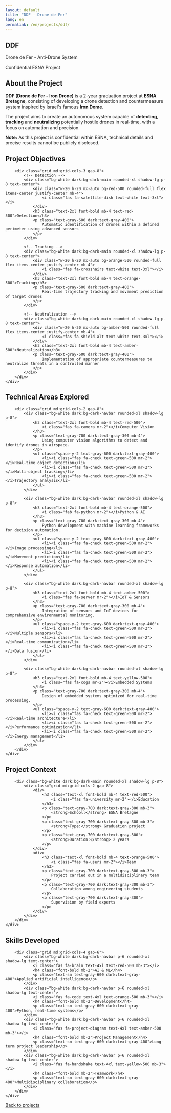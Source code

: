 ```yaml
---
layout: default
title: "DDF - Drone de Fer"
lang: en
permalink: /en/projects/ddf/
---
```


<!-- Hero Section -->
<section class="py-20 bg-gradient-to-br from-red-500/10 to-orange-500/10">
    <div class="max-w-7xl mx-auto px-4">
        <div class="text-center mb-12">
            <div class="inline-block p-6 bg-gradient-to-br from-red-500 to-orange-600 rounded-3xl shadow-2xl mb-6">
                <i class="fas fa-helicopter text-white text-7xl"></i>
            </div>
            <h1 class="text-5xl md:text-6xl font-bold mb-4 text-red-500">DDF</h1>
            <p class="text-2xl text-gray-600 dark:text-gray-400 mb-4">
                Drone de Fer - Anti-Drone System
            </p>
            <span class="inline-block px-6 py-2 bg-amber-500 text-white rounded-full text-lg font-semibold">
                <i class="fas fa-lock mr-2"></i>Confidential ESNA Project
            </span>
        </div>
    </div>
</section>

<!-- Description -->
<section class="py-20">
    <div class="max-w-5xl mx-auto px-4">
        <div class="bg-white dark:bg-dark-navbar rounded-2xl shadow-2xl p-8 md:p-12">
            <h2 class="text-3xl font-bold mb-6 text-red-500">
                <i class="fas fa-info-circle mr-3"></i>About the Project
            </h2>
            <p class="text-lg text-gray-700 dark:text-gray-300 mb-6">
                <strong>DDF (Drone de Fer - Iron Drone)</strong> is a 2-year graduation project at <strong>ESNA Bretagne</strong>, consisting of developing a drone detection and countermeasure system inspired by Israel's famous <strong>Iron Dome</strong>.
            </p>
            <p class="text-lg text-gray-700 dark:text-gray-300 mb-6">
                The project aims to create an autonomous system capable of <strong>detecting</strong>, <strong>tracking</strong> and <strong>neutralizing</strong> potentially hostile drones in real-time, with a focus on automation and precision.
            </p>
            <div class="bg-amber-100 dark:bg-amber-900/20 border-l-4 border-amber-500 p-4 rounded">
                <p class="text-amber-800 dark:text-amber-200">
                    <i class="fas fa-exclamation-triangle mr-2"></i>
                    <strong>Note:</strong> As this project is confidential within ESNA, technical details and precise results cannot be publicly disclosed.
                </p>
            </div>
        </div>
    </div>
</section>

<!-- Objectives -->
<section class="py-20 bg-gray-100 dark:bg-dark-navbar">
    <div class="max-w-7xl mx-auto px-4">
        <h2 class="text-4xl font-bold text-center mb-16">
            <i class="fas fa-bullseye text-red-500 mr-3"></i>Project Objectives
        </h2>

        <div class="grid md:grid-cols-3 gap-8">
            <!-- Detection -->
            <div class="bg-white dark:bg-dark-main rounded-xl shadow-lg p-8 text-center">
                <div class="w-20 h-20 mx-auto bg-red-500 rounded-full flex items-center justify-center mb-4">
                    <i class="fas fa-satellite-dish text-white text-3xl"></i>
                </div>
                <h3 class="text-2xl font-bold mb-4 text-red-500">Detection</h3>
                <p class="text-gray-600 dark:text-gray-400">
                    Automatic identification of drones within a defined perimeter using advanced sensors
                </p>
            </div>

            <!-- Tracking -->
            <div class="bg-white dark:bg-dark-main rounded-xl shadow-lg p-8 text-center">
                <div class="w-20 h-20 mx-auto bg-orange-500 rounded-full flex items-center justify-center mb-4">
                    <i class="fas fa-crosshairs text-white text-3xl"></i>
                </div>
                <h3 class="text-2xl font-bold mb-4 text-orange-500">Tracking</h3>
                <p class="text-gray-600 dark:text-gray-400">
                    Real-time trajectory tracking and movement prediction of target drones
                </p>
            </div>

            <!-- Neutralization -->
            <div class="bg-white dark:bg-dark-main rounded-xl shadow-lg p-8 text-center">
                <div class="w-20 h-20 mx-auto bg-amber-500 rounded-full flex items-center justify-center mb-4">
                    <i class="fas fa-shield-alt text-white text-3xl"></i>
                </div>
                <h3 class="text-2xl font-bold mb-4 text-amber-500">Neutralization</h3>
                <p class="text-gray-600 dark:text-gray-400">
                    Implementation of appropriate countermeasures to neutralize threats in a controlled manner
                </p>
            </div>
        </div>
    </div>
</section>

<!-- Technologies -->
<section class="py-20">
    <div class="max-w-7xl mx-auto px-4">
        <h2 class="text-4xl font-bold text-center mb-16">
            <i class="fas fa-microchip text-red-500 mr-3"></i>Technical Areas Explored
        </h2>

        <div class="grid md:grid-cols-2 gap-8">
            <div class="bg-white dark:bg-dark-navbar rounded-xl shadow-lg p-8">
                <h3 class="text-2xl font-bold mb-4 text-red-500">
                    <i class="fas fa-camera mr-2"></i>Computer Vision
                </h3>
                <p class="text-gray-700 dark:text-gray-300 mb-4">
                    Using computer vision algorithms to detect and identify drones in airspace.
                </p>
                <ul class="space-y-2 text-gray-600 dark:text-gray-400">
                    <li><i class="fas fa-check text-green-500 mr-2"></i>Real-time object detection</li>
                    <li><i class="fas fa-check text-green-500 mr-2"></i>Multi-object tracking</li>
                    <li><i class="fas fa-check text-green-500 mr-2"></i>Trajectory analysis</li>
                </ul>
            </div>

            <div class="bg-white dark:bg-dark-navbar rounded-xl shadow-lg p-8">
                <h3 class="text-2xl font-bold mb-4 text-orange-500">
                    <i class="fab fa-python mr-2"></i>Python & AI
                </h3>
                <p class="text-gray-700 dark:text-gray-300 mb-4">
                    Python development with machine learning frameworks for decision automation.
                </p>
                <ul class="space-y-2 text-gray-600 dark:text-gray-400">
                    <li><i class="fas fa-check text-green-500 mr-2"></i>Image processing</li>
                    <li><i class="fas fa-check text-green-500 mr-2"></i>Movement prediction</li>
                    <li><i class="fas fa-check text-green-500 mr-2"></i>Response automation</li>
                </ul>
            </div>

            <div class="bg-white dark:bg-dark-navbar rounded-xl shadow-lg p-8">
                <h3 class="text-2xl font-bold mb-4 text-amber-500">
                    <i class="fas fa-server mr-2"></i>IoT & Sensors
                </h3>
                <p class="text-gray-700 dark:text-gray-300 mb-4">
                    Integration of sensors and IoT devices for comprehensive environmental monitoring.
                </p>
                <ul class="space-y-2 text-gray-600 dark:text-gray-400">
                    <li><i class="fas fa-check text-green-500 mr-2"></i>Multiple sensors</li>
                    <li><i class="fas fa-check text-green-500 mr-2"></i>Real-time communication</li>
                    <li><i class="fas fa-check text-green-500 mr-2"></i>Data fusion</li>
                </ul>
            </div>

            <div class="bg-white dark:bg-dark-navbar rounded-xl shadow-lg p-8">
                <h3 class="text-2xl font-bold mb-4 text-yellow-500">
                    <i class="fas fa-cogs mr-2"></i>Embedded Systems
                </h3>
                <p class="text-gray-700 dark:text-gray-300 mb-4">
                    Design of embedded systems optimized for real-time processing.
                </p>
                <ul class="space-y-2 text-gray-600 dark:text-gray-400">
                    <li><i class="fas fa-check text-green-500 mr-2"></i>Real-time architecture</li>
                    <li><i class="fas fa-check text-green-500 mr-2"></i>Performance optimization</li>
                    <li><i class="fas fa-check text-green-500 mr-2"></i>Energy management</li>
                </ul>
            </div>
        </div>
    </div>
</section>

<!-- Context -->
<section class="py-20 bg-gray-100 dark:bg-dark-navbar">
    <div class="max-w-5xl mx-auto px-4">
        <h2 class="text-4xl font-bold text-center mb-12">
            <i class="fas fa-graduation-cap text-red-500 mr-3"></i>Project Context
        </h2>
        
        <div class="bg-white dark:bg-dark-main rounded-xl shadow-lg p-8">
            <div class="grid md:grid-cols-2 gap-8">
                <div>
                    <h3 class="text-xl font-bold mb-4 text-red-500">
                        <i class="fas fa-university mr-2"></i>Education
                    </h3>
                    <p class="text-gray-700 dark:text-gray-300 mb-3">
                        <strong>School:</strong> ESNA Bretagne
                    </p>
                    <p class="text-gray-700 dark:text-gray-300 mb-3">
                        <strong>Type:</strong> Graduation project
                    </p>
                    <p class="text-gray-700 dark:text-gray-300">
                        <strong>Duration:</strong> 2 years
                    </p>
                </div>
                <div>
                    <h3 class="text-xl font-bold mb-4 text-orange-500">
                        <i class="fas fa-users mr-2"></i>Team
                    </h3>
                    <p class="text-gray-700 dark:text-gray-300 mb-3">
                        Project carried out in a multidisciplinary team
                    </p>
                    <p class="text-gray-700 dark:text-gray-300 mb-3">
                        Collaboration among engineering students
                    </p>
                    <p class="text-gray-700 dark:text-gray-300">
                        Supervision by field experts
                    </p>
                </div>
            </div>
        </div>
    </div>
</section>

<!-- Skills Acquired -->
<section class="py-20">
    <div class="max-w-7xl mx-auto px-4">
        <h2 class="text-4xl font-bold text-center mb-16">
            <i class="fas fa-award text-amber-500 mr-3"></i>Skills Developed
        </h2>

        <div class="grid md:grid-cols-4 gap-6">
            <div class="bg-white dark:bg-dark-navbar p-6 rounded-xl shadow-lg text-center">
                <i class="fas fa-brain text-4xl text-red-500 mb-3"></i>
                <h4 class="font-bold mb-2">AI & ML</h4>
                <p class="text-sm text-gray-600 dark:text-gray-400">Applied artificial intelligence</p>
            </div>
            <div class="bg-white dark:bg-dark-navbar p-6 rounded-xl shadow-lg text-center">
                <i class="fas fa-code text-4xl text-orange-500 mb-3"></i>
                <h4 class="font-bold mb-2">Development</h4>
                <p class="text-sm text-gray-600 dark:text-gray-400">Python, real-time systems</p>
            </div>
            <div class="bg-white dark:bg-dark-navbar p-6 rounded-xl shadow-lg text-center">
                <i class="fas fa-project-diagram text-4xl text-amber-500 mb-3"></i>
                <h4 class="font-bold mb-2">Project Management</h4>
                <p class="text-sm text-gray-600 dark:text-gray-400">Long-term project leadership</p>
            </div>
            <div class="bg-white dark:bg-dark-navbar p-6 rounded-xl shadow-lg text-center">
                <i class="fas fa-handshake text-4xl text-yellow-500 mb-3"></i>
                <h4 class="font-bold mb-2">Teamwork</h4>
                <p class="text-sm text-gray-600 dark:text-gray-400">Multidisciplinary collaboration</p>
            </div>
        </div>
    </div>
</section>

<!-- Navigation -->
<section class="py-12">
    <div class="max-w-5xl mx-auto px-4 text-center">
        <a href="{{ site.baseurl }}/en/projects/" class="inline-block bg-red-500 hover:bg-red-600 text-white font-bold py-3 px-8 rounded-lg shadow-lg transition duration-300">
            <i class="fas fa-arrow-left mr-2"></i>Back to projects
        </a>
    </div>
</section>
